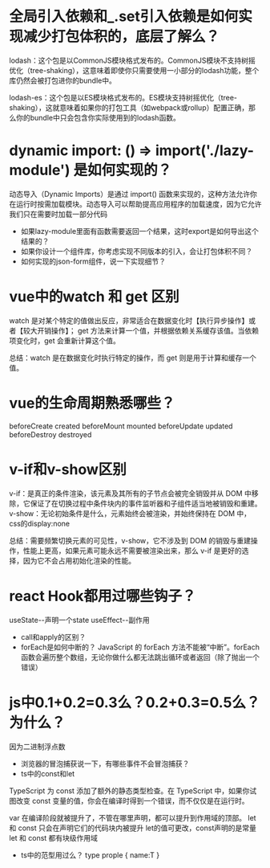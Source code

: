 # 全局引入依赖和_.set引入依赖是如何实现减少打包体积的，底层了解么？
lodash：这个包是以CommonJS模块格式发布的。CommonJS模块不支持树摇优化（tree-shaking），这意味着即使你只需要使用一小部分的lodash功能，整个库仍然会被打包进你的bundle中。

lodash-es：这个包是以ES模块格式发布的。ES模块支持树摇优化（tree-shaking），这就意味着如果你的打包工具（如webpack或rollup）配置正确，那么你的bundle中只会包含你实际使用到的lodash函数。
# dynamic import: () => import('./lazy-module') 是如何实现的？
动态导入（Dynamic Imports）是通过 import() 函数来实现的，这种方法允许你在运行时按需加载模块。动态导入可以帮助提高应用程序的加载速度，因为它允许我们只在需要时加载一部分代码

- 如果lazy-module里面有函数需要返回一个结果，这时export是如何导出这个结果的？
- 如果你设计一个组件库，你考虑实现不同版本的引入，会让打包体积不同？
- 如何实现的json-form组件，说一下实现细节？
# vue中的watch 和 get 区别
watch 是对某个特定的值做出反应，非常适合在数据变化时【执行异步操作】或者【较大开销操作】；
get 方法来计算一个值，并根据依赖关系缓存该值。当依赖项变化时，get 会重新计算这个值。

总结：watch 是在数据变化时执行特定的操作，而 get 则是用于计算和缓存一个值。

# vue的生命周期熟悉哪些？
beforeCreate
created
beforeMount
mounted
beforeUpdate
updated
beforeDestroy
destroyed

# v-if和v-show区别
v-if：是真正的条件渲染，该元素及其所有的子节点会被完全销毁并从 DOM 中移除，它保证了在切换过程中条件块内的事件监听器和子组件适当地被销毁和重建。
v-show：无论初始条件是什么，元素始终会被渲染，并始终保持在 DOM 中，css的display:none

总结：需要频繁切换元素的可见性，v-show，它不涉及到 DOM 的销毁与重建操作，性能上更高，如果元素可能永远不需要被渲染出来，那么 v-if 是更好的选择，因为它不会占用初始化渲染的性能。


# react Hook都用过哪些钩子？
useState--声明一个state
useEffect--副作用


- call和apply的区别？
- forEach是如何中断的？
JavaScript 的 forEach 方法不能被“中断”。forEach 函数会遍历整个数组，无论你做什么都无法跳出循环或者返回（除了抛出一个错误）
# js中0.1+0.2=0.3么？0.2+0.3=0.5么？ 为什么？
因为二进制浮点数

- 浏览器的冒泡捕获说一下，有哪些事件不会冒泡捕获？
- ts中的const和let

TypeScript 为 const 添加了额外的静态类型检查。在 TypeScript 中，如果你试图改变 const 变量的值，你会在编译时得到一个错误，而不仅仅是在运行时。

var 在编译阶段就被提升了，不管在哪里声明，都可以提升到作用域的顶部。
let 和 const 只会在声明它们的代码块内被提升
let的值可更改，const声明的是常量
let 和 const 都有块级作用域

- ts中的范型用过么？
type prople <T> {
  name:T
}